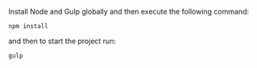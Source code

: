 Install Node and Gulp globally and then execute the following command: 

```npm install```

and then to start the project run: 

```gulp```
